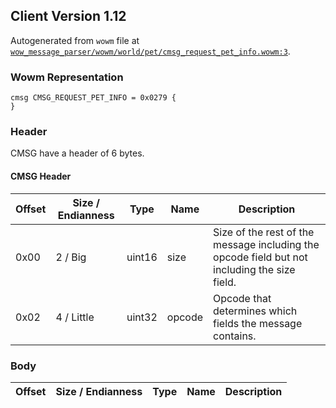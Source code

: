 ## Client Version 1.12

Autogenerated from `wowm` file at [`wow_message_parser/wowm/world/pet/cmsg_request_pet_info.wowm:3`](https://github.com/gtker/wow_messages/tree/main/wow_message_parser/wowm/world/pet/cmsg_request_pet_info.wowm#L3).

### Wowm Representation
```rust,ignore
cmsg CMSG_REQUEST_PET_INFO = 0x0279 {
}
```
### Header
CMSG have a header of 6 bytes.

#### CMSG Header
| Offset | Size / Endianness | Type   | Name   | Description |
| ------ | ----------------- | ------ | ------ | ----------- |
| 0x00   | 2 / Big           | uint16 | size   | Size of the rest of the message including the opcode field but not including the size field.|
| 0x02   | 4 / Little        | uint32 | opcode | Opcode that determines which fields the message contains.|
### Body
| Offset | Size / Endianness | Type | Name | Description |
| ------ | ----------------- | ---- | ---- | ----------- |
